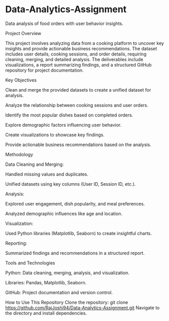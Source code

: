 # Data-Analytics-Assignment
Data analysis of food orders with user behavior insights.

Project Overview

This project involves analyzing data from a cooking platform to uncover key insights and provide actionable business recommendations. The dataset includes user details, cooking sessions, and order details, requiring cleaning, merging, and detailed analysis. The deliverables include visualizations, a report summarizing findings, and a structured GitHub repository for project documentation.

Key Objectives

Clean and merge the provided datasets to create a unified dataset for analysis.

Analyze the relationship between cooking sessions and user orders.

Identify the most popular dishes based on completed orders.

Explore demographic factors influencing user behavior.

Create visualizations to showcase key findings.

Provide actionable business recommendations based on the analysis.


Methodology

Data Cleaning and Merging:

Handled missing values and duplicates.

Unified datasets using key columns (User ID, Session ID, etc.).

Analysis:

Explored user engagement, dish popularity, and meal preferences.

Analyzed demographic influences like age and location.

Visualization:

Used Python libraries (Matplotlib, Seaborn) to create insightful charts.

Reporting:

Summarized findings and recommendations in a structured report.


Tools and Technologies

Python: Data cleaning, merging, analysis, and visualization.

Libraries: Pandas, Matplotlib, Seaborn.

GitHub: Project documentation and version control.


How to Use This Repository
Clone the repository:
git clone https://github.com/RajJoshi94/Data-Analytics-Assignment.git
Navigate to the directory and install dependencies.


